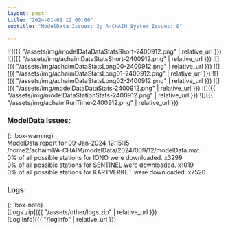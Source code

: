 ```yaml
---
layout: post
title: "2024-01-09 12:00:00"
subtitle: "ModelData Issues: 3; A-CHAIM System Issues: 0"

---
```


![]({{ "/assets/img/modelDataDataStatsShort-2400912.png" | relative_url }})
![]({{ "/assets/img/achaimDataStatsShort-2400912.png" | relative_url }})
![]({{ "/assets/img/achaimDataStatsLong00-2400912.png" | relative_url }})
![]({{ "/assets/img/achaimDataStatsLong01-2400912.png" | relative_url }})
![]({{ "/assets/img/achaimDataStatsLong02-2400912.png" | relative_url }})
![]({{ "/assets/img/modelDataDataStats-2400912.png" | relative_url }})
![]({{ "/assets/img/modelDataStationStats-2400912.png" | relative_url }})
![]({{ "/assets/img/achaimRunTime-2400912.png" | relative_url }})


### ModelData Issues:  
  
{: .box-warning}  
 ModelData report for 09-Jan-2024 12:15:15   
 /home2/achaim1/A-CHAIM/modelData/2024/009/12/modelData.mat   
 0% of all possible stations for IONO were downloaded. x3299   
 0% of all possible stations for SENTINEL were downloaded. x1019   
 0% of all possible stations for KARTVERKET were downloaded. x7520   
  


### Logs:  
  
{: .box-note}  
[Logs.zip]({{ "/assets/other/logs.zip" | relative_url }})  
[Log Info]({{ "/logInfo" | relative_url }})  
